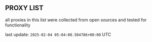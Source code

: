 ## PROXY LIST

all proxies in this list were collected from open sources and tested for functionality

last update: `2025-02-04 05:04:08.504786+00:00` UTC